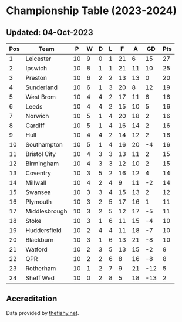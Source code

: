 # Championship Table (2023-2024)
## Updated: 04-Oct-2023

| Pos | Team | P | W | D | L | F | A | GD | Pts |
| --- | --- | --- | --- | --- | --- | --- | --- | --- | --- |
| 1 | Leicester | 10 | 9 | 0 | 1 | 21 | 6 | 15 | 27 |
| 2 | Ipswich | 10 | 8 | 1 | 1 | 21 | 11 | 10 | 25 |
| 3 | Preston | 10 | 6 | 2 | 2 | 13 | 13 | 0 | 20 |
| 4 | Sunderland | 10 | 6 | 1 | 3 | 20 | 8 | 12 | 19 |
| 5 | West Brom | 10 | 4 | 4 | 2 | 17 | 11 | 6 | 16 |
| 6 | Leeds | 10 | 4 | 4 | 2 | 15 | 10 | 5 | 16 |
| 7 | Norwich | 10 | 5 | 1 | 4 | 20 | 18 | 2 | 16 |
| 8 | Cardiff | 10 | 5 | 1 | 4 | 16 | 14 | 2 | 16 |
| 9 | Hull | 10 | 4 | 4 | 2 | 14 | 12 | 2 | 16 |
| 10 | Southampton | 10 | 5 | 1 | 4 | 16 | 20 | -4 | 16 |
| 11 | Bristol City | 10 | 4 | 3 | 3 | 13 | 11 | 2 | 15 |
| 12 | Birmingham | 10 | 4 | 3 | 3 | 12 | 10 | 2 | 15 |
| 13 | Coventry | 10 | 3 | 5 | 2 | 16 | 12 | 4 | 14 |
| 14 | Millwall | 10 | 4 | 2 | 4 | 9 | 11 | -2 | 14 |
| 15 | Swansea | 10 | 3 | 3 | 4 | 15 | 13 | 2 | 12 |
| 16 | Plymouth | 10 | 3 | 2 | 5 | 17 | 16 | 1 | 11 |
| 17 | Middlesbrough | 10 | 3 | 2 | 5 | 12 | 17 | -5 | 11 |
| 18 | Stoke | 10 | 3 | 1 | 6 | 11 | 15 | -4 | 10 |
| 19 | Huddersfield | 10 | 2 | 4 | 4 | 11 | 18 | -7 | 10 |
| 20 | Blackburn | 10 | 3 | 1 | 6 | 13 | 21 | -8 | 10 |
| 21 | Watford | 10 | 2 | 3 | 5 | 13 | 15 | -2 | 9 |
| 22 | QPR | 10 | 2 | 2 | 6 | 8 | 16 | -8 | 8 |
| 23 | Rotherham | 10 | 1 | 2 | 7 | 9 | 21 | -12 | 5 |
| 24 | Sheff Wed | 10 | 0 | 2 | 8 | 5 | 18 | -13 | 2 |

## Accreditation 

Data provided by [thefishy.net](https://www.thefishy.net/).